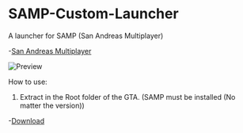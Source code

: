 # SAMP-Custom-Launcher
A launcher for SAMP (San Andreas Multiplayer)

  -[San Andreas Multiplayer](https://www.sa-mp.com/)

![Preview](https://i.imgur.com/9gP7U0Z.png)

How to use:

1) Extract in the Root folder of the GTA. (SAMP must be installed (No matter the version))

-[Download](https://github.com/DestroyerDarkNess/SAMP-Custom-Launcher/releases/download/1.0/SAMP_CustomLauncher.zip)
